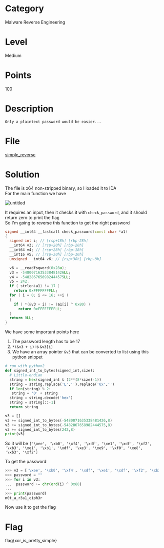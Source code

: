# Category
Malware Reverse Engineering
# Level
Medium
# Points
100
# Description
`Only a plaintext password would be easier...`
# File
[simple_reverse](https://github.com/Revers3c-Team/CTF-writeups/raw/master/CyberTalents/Competitions/Helwan%20University%20CTF%20Competition/simple%20reverse/simple_reverse)
# Solution
The file is x64 non-stripped binary, so I loaded it to IDA</br>
For the main function we have</br>

![untitled](https://github.com/Revers3c-Team/CTF-writeups/raw/master/CyberTalents/Competitions/Helwan%20University%20CTF%20Competition/simple%20reverse/img1.PNG)

It requires an input, then it checks it with `check_password`, and it should return zero to print the flag</br>
So I'm going to reverse this function to get the right password</br>

```c++
signed __int64 __fastcall check_password(const char *a1)
{
  signed int i; // [rsp+18h] [rbp-28h]
  __int64 v3; // [rsp+20h] [rbp-20h]
  __int64 v4; // [rsp+28h] [rbp-18h]
  __int16 v5; // [rsp+30h] [rbp-10h]
  unsigned __int64 v6; // [rsp+38h] [rbp-8h]

  v6 = __readfsqword(0x28u);
  v3 = -5480071635338481426LL;
  v4 = -5482867658982444575LL;
  v5 = 242;
  if ( strlen(a1) != 17 )
    return 0xFFFFFFFFLL;
  for ( i = 0; i <= 16; ++i )
  {
    if ( *(&v3 + i) != (a1[i] ^ 0x80) )
      return 0xFFFFFFFFLL;
  }
  return 0LL;
}
```

We have some important points here</br>
1) The password length has to be 17
2) `*(&v3 + i)` is `&v3[i]`</br>
3) We have an array pointer `&v3` that can be converted to list using this python snippet

```python
# run with python2
def signed_int_to_bytes(signed_int,size):
  # Little-endian
  string = hex(signed_int & (2**(8*size)-1))
  string = string.replace('L','').replace('0x','')
  if len(string) % 2:
   string = '0' + string
  string = string.decode('hex')
  string = string[::-1]
  return string

v3 = []
v3 += signed_int_to_bytes(-5480071635338481426,8)
v3 += signed_int_to_bytes(-5482867658982444575,8)
v3 += signed_int_to_bytes(242,8)
print(v3)
```

So it will be `['\xee', '\xb0', '\xf4', '\xdf', '\xe1', '\xdf', '\xf2', '\xb3', '\xe1', '\xb1', '\xdf', '\xe3', '\xe9', '\xf0', '\xe8', '\xb3', '\xf2']`</br>

To get the password</br>

```python
>>> v3 = ['\xee', '\xb0', '\xf4', '\xdf', '\xe1', '\xdf', '\xf2', '\xb3', '\xe1', '\xb1', '\xdf', '\xe3', '\xe9', '\xf0', '\xe8', '\xb3', '\xf2']
>>> password = ""
>>> for i in v3:
...  password += chr(ord(i) ^ 0x80)
...
>>> print(password)
n0t_a_r3a1_ciph3r
```

Now use it to get the flag</br>

# Flag
flag{xor_is_pretty_simple}

